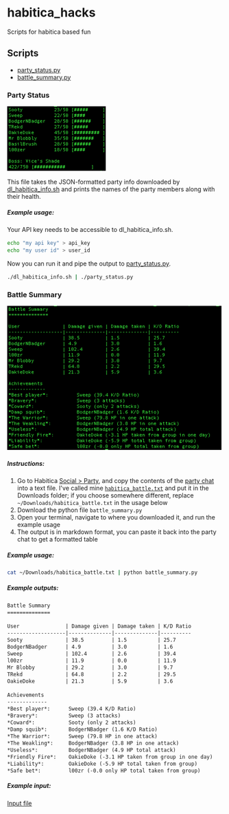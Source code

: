 # habitica_hacks
Scripts for habitica based fun

## Scripts

- [party_status.py](#party-status)
- [battle_summary.py](#battle-summary)


### Party Status
<img src="img/party_status_out.png" alt="party_status.py output" width="230px">

This file takes the JSON-formatted party info downloaded by [dl_habitica_info.sh](dl_habitica_info.sh) and prints the names of the party members along with their health.

##### Example usage:
Your API key needs to be accessible to dl_habitica_info.sh.
```bash
echo "my api key" > api_key
echo "my user id" > user_id
```
Now you can run it and pipe the output to [party_status.py](party_status.py).
```bash 
./dl_habitica_info.sh | ./party_status.py
```


### Battle Summary
<img src="img/battle_summary_out.png" alt="battle_summary.py output" width="500px">

##### Instructions:

1. Go to Habitica [Social > Party](img/party.png), and copy the contents of the [party chat](img/party_chat.png) into a text file. I've called mine [`habitica_battle.txt`](data/habitica_battle.txt) and put it in the Downloads folder; if you choose somewhere different, replace `~/Downloads/habitica_battle.txt` in the usage below
1. Download the python file `battle_summary.py`
1. Open your terminal, navigate to where you downloaded it, and run the example usage
1. The output is in markdown format, you can paste it back into the party chat to get a formatted table

##### Example usage:
```bash 
cat ~/Downloads/habitica_battle.txt | python battle_summary.py
```

##### Example outputs:
```
Battle Summary
==============

User               | Damage given | Damage taken | K/D Ratio
-------------------|--------------|--------------|----------
Sooty              | 38.5         | 1.5          | 25.7     
BodgerNBadger      | 4.9          | 3.0          | 1.6      
Sweep              | 102.4        | 2.6          | 39.4     
l00zr              | 11.9         | 0.0          | 11.9     
Mr Blobby          | 29.2         | 3.0          | 9.7      
TRekd              | 64.8         | 2.2          | 29.5     
OakieDoke          | 21.3         | 5.9          | 3.6      

Achievements
-------------
*Best player*:  	Sweep (39.4 K/D Ratio)  
*Bravery*:      	Sweep (3 attacks)  
*Coward*:       	Sooty (only 2 attacks)  
*Damp squib*:   	BodgerNBadger (1.6 K/D Ratio)  
*The Warrior*:  	Sweep (79.8 HP in one attack)  
*The Weakling*: 	BodgerNBadger (3.8 HP in one attack)  
*Useless*:      	BodgerNBadger (4.9 HP total attack)  
*Friendly Fire*:	OakieDoke (-3.1 HP taken from group in one day)  
*Liability*:    	OakieDoke (-5.9 HP total taken from group)  
*Safe bet*:     	l00zr (-0.0 only HP total taken from group) 
```

##### Example input:  
[Input file](data/habitica_battle.txt)
